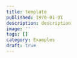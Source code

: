 ```yaml
---
title: template
published: 1970-01-01
description: description
image: ''
tags: []
category: Examples
draft: true
---
```


